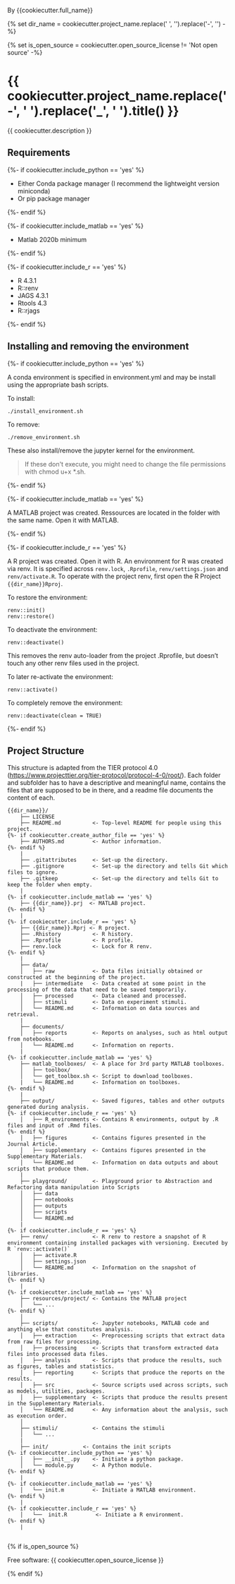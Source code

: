 By {{cookiecutter.full_name}}

{% set dir_name = cookiecutter.project_name.replace(' ', '').replace('-', '') -%}

{% set is_open_source = cookiecutter.open_source_license != 'Not open source' -%}

# {{ cookiecutter.project_name.replace('-', ' ').replace('_', ' ').title() }}
{{ cookiecutter.description }}

## Requirements

{%- if cookiecutter.include_python == 'yes' %}  

* Either Conda package manager (I recommend the lightweight version miniconda)
* Or pip package manager

{%- endif %}  

{%- if cookiecutter.include_matlab == 'yes' %}

* Matlab 2020b minimum

{%- endif %}  

{%- if cookiecutter.include_r == 'yes' %}  

* R 4.3.1
* R::renv
* JAGS 4.3.1
* Rtools 4.3
* R::rjags

{%- endif %}  

## Installing and removing the environment

{%- if cookiecutter.include_python == 'yes' %}

A conda environment is specified in environment.yml and may be install using the appropriate bash scripts.

To install:
```
./install_environment.sh
```
To remove:
```
./remove_environment.sh
```
These also install/remove the jupyter kernel for the environment.
> If these don't execute, you might need to change the file permissions with chmod u+x *.sh.

{%- endif %}


{%- if cookiecutter.include_matlab == 'yes' %}

A MATLAB project was created. Ressources are located in the folder with the same name. Open it with MATLAB.

{%- endif %}


{%- if cookiecutter.include_r == 'yes' %}

A R project was created. Open it with R.
An environment for R was created via renv. It is specified across `renv.lock`, `.Rprofile`, `renv/settings.json` and `renv/activate.R`. To operate with the project renv, first open the R Project `{{dir_name}}Rproj`.

To restore the environment:
```
renv::init()
renv::restore()
```

To deactivate the environment:
```
renv::deactivate()
```
This removes the renv auto-loader from the project .Rprofile, but doesn’t touch any other renv files used in the project. 

To later re-activate the environment:
```
renv::activate()
```

To completely remove the environment:
```
renv::deactivate(clean = TRUE)
```

{%- endif %}

## Project Structure
This structure is adapted from the TIER protocol 4.0 (https://www.projecttier.org/tier-protocol/protocol-4-0/root/). Each folder and subfolder has to have a descriptive and meaningful name, contains the files that are supposed to be in there, and a readme file documents the content of each. 

```
{{dir_name}}/
    ├── LICENSE
    ├── README.md          <- Top-level README for people using this project.
{%- if cookiecutter.create_author_file == 'yes' %}
    ├── AUTHORS.md         <- Author information.
{%- endif %}
    |
    ├── .gitattributes     <- Set-up the directory.
    ├── .gitignore         <- Set-up the directory and tells Git which files to ignore.
    ├── .gitkeep           <- Set-up the directory and tells Git to keep the folder when empty.
    |
{%- if cookiecutter.include_matlab == 'yes' %}
    ├── {{dir_name}}.prj  <- MATLAB project.
{%- endif %}
    |
{%- if cookiecutter.include_r == 'yes' %}
    ├── {{dir_name}}.Rprj <- R project.
    ├── .Rhistory          <- R history.
    ├── .Rprofile          <- R profile.
    ├── renv.lock          <- Lock for R renv.
{%- endif %}    
    |
    ├── data/
    │   ├── raw            <- Data files initially obtained or constructed at the beginning of the project.
    |   ├── intermediate   <- Data created at some point in the processing of the data that need to be saved temporarily.
    │   ├── processed      <- Data cleaned and processed.
    │   ├── stimuli        <- Data on experiment stimuli.
    │   └── README.md      <- Information on data sources and retrieval. 
    |
    ├── documents/
    │   ├── reports        <- Reports on analyses, such as html output from notebooks.
    │   └── README.md      <- Information on reports. 
    |
{%- if cookiecutter.include_matlab == 'yes' %}
    ├── matlab_toolboxes/  <- A place for 3rd party MATLAB toolboxes.
    │   ├── toolbox/
    │   └── get_toolbox.sh <- Script to download toolboxes.
    |   └── README.md      <- Information on toolboxes. 
{%- endif %}    
    |
    ├── output/            <- Saved figures, tables and other outputs generated during analysis.
{%- if cookiecutter.include_r == 'yes' %}
    │   ├── R_environments <- Contains R environments, output by .R files and input of .Rmd files.
{%- endif %}   
    │   ├── figures        <- Contains figures presented in the Journal Article.
    │   ├── supplementary  <- Contains figures presented in the Supplementary Materials.
    │   └── README.md      <- Information on data outputs and about scripts that produce them. 
    |
    ├── playground/        <- Playground prior to Abstraction and Refactoring data manipulation into Scripts
    │   ├── data
    │   ├── notebooks
    │   ├── outputs
    │   ├── scripts
    │   └── README.md
    |
{%- if cookiecutter.include_r == 'yes' %}
    ├── renv/              <- R renv to restore a snapshot of R environment containing installed packages with versioning. Executed by R `renv::activate()`
    │   ├── activate.R
    │   ├── settings.json
    │   └── README.md      <- Information on the snapshot of libraries. 
{%- endif %}  
    |
{%- if cookiecutter.include_matlab == 'yes' %}
    ├── resources/project/ <- Contains the MATLAB project
    │   └── ...      
{%- endif %} 
    │
    ├── scripts/           <- Jupyter notebooks, MATLAB code and anything else that constitutes analysis.
    │   ├── extraction     <- Preprocessing scripts that extract data from raw files for processing.
    │   ├── processing     <- Scripts that transform extracted data files into processed data files.
    │   ├── analysis       <- Scripts that produce the results, such as figures, tables and statistics.
    │   ├── reporting      <- Scripts that produce the reports on the results.
    │   ├── src            <- Source scripts used across scripts, such as models, utilities, packages.
    │   ├── supplementary  <- Scripts that produce the results present in the Supplementary Materials.
    │   └── README.md      <- Any information about the analysis, such as execution order. 
    │
    ├── stimuli/           <- Contains the stimuli
    │   └── ...      
    |
    ├── init/           <- Contains the init scripts
{%- if cookiecutter.include_python == 'yes' %}
    │   ├── __init__.py    <- Initiate a python package.
    │   └── module.py      <- A Python module.
{%- endif %}
    |
{%- if cookiecutter.include_matlab == 'yes' %}
    │   └── init.m         <- Initiate a MATLAB environment.
{%- endif %}
    |
{%- if cookiecutter.include_r == 'yes' %}
    │   └──  init.R         <- Initiate a R environment.
{%- endif %}
    |
    
 ```

{% if is_open_source %}

Free software: {{ cookiecutter.open_source_license }} 

{% endif %}